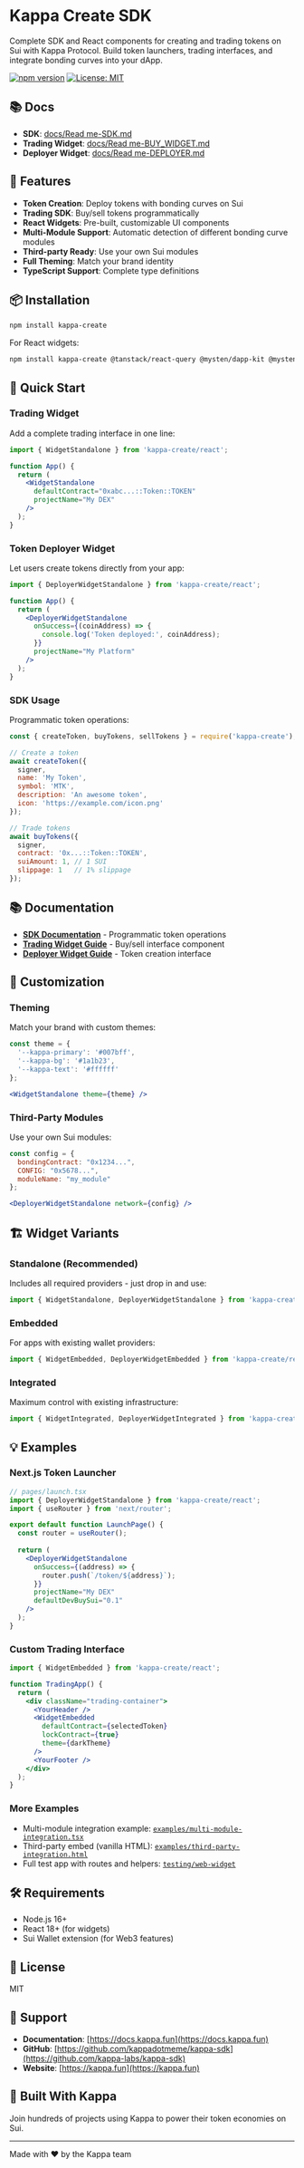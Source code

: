 # Kappa Create SDK

Complete SDK and React components for creating and trading tokens on Sui with Kappa Protocol. Build token launchers, trading interfaces, and integrate bonding curves into your dApp.

[![npm version](https://img.shields.io/npm/v/kappa-create.svg)](https://www.npmjs.com/package/kappa-create)
[![License: MIT](https://img.shields.io/badge/License-MIT-yellow.svg)](https://opensource.org/licenses/MIT)

## 📚 Docs

- **SDK**: [docs/Read me-SDK.md](./docs/Read%20me-SDK.md)
- **Trading Widget**: [docs/Read me-BUY_WIDGET.md](./docs/Read%20me-BUY_WIDGET.md)
- **Deployer Widget**: [docs/Read me-DEPLOYER.md](./docs/Read%20me-DEPLOYER.md)

## 🚀 Features

- **Token Creation**: Deploy tokens with bonding curves on Sui
- **Trading SDK**: Buy/sell tokens programmatically  
- **React Widgets**: Pre-built, customizable UI components
- **Multi-Module Support**: Automatic detection of different bonding curve modules
- **Third-party Ready**: Use your own Sui modules
- **Full Theming**: Match your brand identity
- **TypeScript Support**: Complete type definitions

## 📦 Installation

```bash
npm install kappa-create
```

For React widgets:
```bash
npm install kappa-create @tanstack/react-query @mysten/dapp-kit @mysten/sui
```

## 🎯 Quick Start

### Trading Widget
Add a complete trading interface in one line:

```jsx
import { WidgetStandalone } from 'kappa-create/react';

function App() {
  return (
    <WidgetStandalone 
      defaultContract="0xabc...::Token::TOKEN"
      projectName="My DEX"
    />
  );
}
```

### Token Deployer Widget
Let users create tokens directly from your app:

```jsx
import { DeployerWidgetStandalone } from 'kappa-create/react';

function App() {
  return (
    <DeployerWidgetStandalone 
      onSuccess={(coinAddress) => {
        console.log('Token deployed:', coinAddress);
      }}
      projectName="My Platform"
    />
  );
}
```

### SDK Usage
Programmatic token operations:

```javascript
const { createToken, buyTokens, sellTokens } = require('kappa-create');

// Create a token
await createToken({
  signer,
  name: 'My Token',
  symbol: 'MTK',
  description: 'An awesome token',
  icon: 'https://example.com/icon.png'
});

// Trade tokens
await buyTokens({
  signer,
  contract: '0x...::Token::TOKEN',
  suiAmount: 1, // 1 SUI
  slippage: 1   // 1% slippage
});
```

## 📚 Documentation

- **[SDK Documentation](./docs/Read%20me-SDK.md)** - Programmatic token operations
- **[Trading Widget Guide](./docs/Read%20me-BUY_WIDGET.md)** - Buy/sell interface component
- **[Deployer Widget Guide](./docs/Read%20me-DEPLOYER.md)** - Token creation interface

## 🎨 Customization

### Theming
Match your brand with custom themes:

```jsx
const theme = {
  '--kappa-primary': '#007bff',
  '--kappa-bg': '#1a1b23',
  '--kappa-text': '#ffffff'
};

<WidgetStandalone theme={theme} />
```

### Third-Party Modules
Use your own Sui modules:

```jsx
const config = {
  bondingContract: "0x1234...",
  CONFIG: "0x5678...",
  moduleName: "my_module"
};

<DeployerWidgetStandalone network={config} />
```

## 🏗️ Widget Variants

### Standalone (Recommended)
Includes all required providers - just drop in and use:
```jsx
import { WidgetStandalone, DeployerWidgetStandalone } from 'kappa-create/react';
```

### Embedded
For apps with existing wallet providers:
```jsx
import { WidgetEmbedded, DeployerWidgetEmbedded } from 'kappa-create/react';
```

### Integrated
Maximum control with existing infrastructure:
```jsx
import { WidgetIntegrated, DeployerWidgetIntegrated } from 'kappa-create/react';
```

## 💡 Examples

### Next.js Token Launcher
```jsx
// pages/launch.tsx
import { DeployerWidgetStandalone } from 'kappa-create/react';
import { useRouter } from 'next/router';

export default function LaunchPage() {
  const router = useRouter();
  
  return (
    <DeployerWidgetStandalone 
      onSuccess={(address) => {
        router.push(`/token/${address}`);
      }}
      projectName="My DEX"
      defaultDevBuySui="0.1"
    />
  );
}
```

### Custom Trading Interface
```jsx
import { WidgetEmbedded } from 'kappa-create/react';

function TradingApp() {
  return (
    <div className="trading-container">
      <YourHeader />
      <WidgetEmbedded 
        defaultContract={selectedToken}
        lockContract={true}
        theme={darkTheme}
      />
      <YourFooter />
    </div>
  );
}
```

### More Examples

- Multi-module integration example: [`examples/multi-module-integration.tsx`](./examples/multi-module-integration.tsx)
- Third-party embed (vanilla HTML): [`examples/third-party-integration.html`](./examples/third-party-integration.html)
- Full test app with routes and helpers: [`testing/web-widget`](./testing/web-widget)

## 🛠️ Requirements

- Node.js 16+
- React 18+ (for widgets)
- Sui Wallet extension (for Web3 features)

## 📄 License

MIT

## 🤝 Support

- **Documentation**: [https://docs.kappa.fun](https://docs.kappa.fun)
- **GitHub**: [https://github.com/kappadotmeme/kappa-sdk](https://github.com/kappa-labs/kappa-sdk)
- **Website**: [https://kappa.fun](https://kappa.fun)

## 🌟 Built With Kappa

Join hundreds of projects using Kappa to power their token economies on Sui.

---

Made with ❤️ by the Kappa team